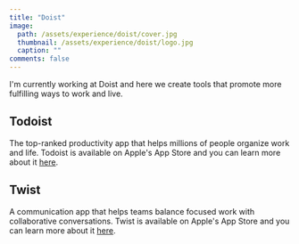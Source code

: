 ```yaml
---
title: "Doist"
image: 
  path: /assets/experience/doist/cover.jpg
  thumbnail: /assets/experience/doist/logo.jpg
  caption: ""
comments: false
---
```


I'm currently working at Doist and here we create tools that promote more fulfilling ways to work and live.

## Todoist

The top-ranked productivity app that helps millions of people organize work and life. Todoist is available on Apple's App Store and you can learn more about it [here](https://todoist.com/home).

## Twist

A communication app that helps teams balance focused work with collaborative conversations. Twist is available on Apple's App Store and you can learn more about it [here](https://twist.com/home).
